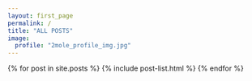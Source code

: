 ```yaml
---
layout: first_page
permalink: /
title: "ALL POSTS"
image:
  profile: "2mole_profile_img.jpg"
---
```


<div class="tiles">
{% for post in site.posts %}
	{% include post-list.html %}
{% endfor %}
</div><!-- /.tiles -->
